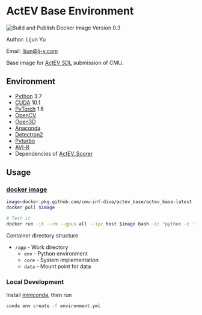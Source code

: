 # ActEV Base Environment

![Build and Publish Docker Image](https://github.com/Lijun-Yu/actev_base/workflows/Build%20and%20Publish%20Docker%20Image/badge.svg) Version 0.3

Author: Lijun Yu

Email: lijun@lj-y.com

Base image for [ActEV SDL](https://actev.nist.gov/sdl) submission of CMU.

## Environment

* [Python](https://www.python.org) 3.7
* [CUDA](https://developer.nvidia.com/cuda-downloads) 10.1
* [PyTorch](https://pytorch.org) 1.6
* [OpenCV](https://opencv.org)
* [Open3D](http://www.open3d.org/)
* [Anaconda](https://docs.anaconda.com/anaconda/packages/pkg-docs/)
* [Detectron2](https://github.com/facebookresearch/detectron2)
* [Pyturbo](https://github.com/Lijun-Yu/pyturbo)
* [AVI-R](https://github.com/Lijun-Yu/avi-r)
* Dependencies of [ActEV_Scorer](https://github.com/usnistgov/ActEV_Scorer)

## Usage

### [docker image](https://github.com/CMU-INF-DIVA/actev_base/packages/262958)

```sh
image=docker.pkg.github.com/cmu-inf-diva/actev_base/actev_base:latest
docker pull $image

# Test it
docker run -it --rm --gpus all --ipc host $image bash -ic "python -c 'import torch; assert torch.cuda.is_available()'; nvidia-smi"
```

Container directory structure

* `/app` - Work directory
  * `env` - Python environment
  * `core` - System implementation
  * `data` - Mount point for data

### Local Development

Install [miniconda](https://conda.io/en/latest/miniconda.html), then run

```sh
conda env create -f environment.yml
```
